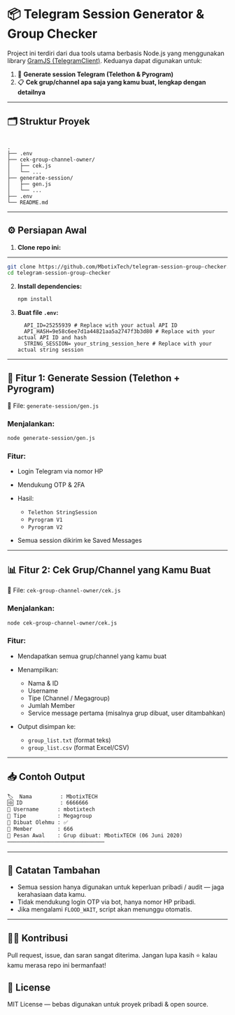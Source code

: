 # 📦 Telegram Session Generator & Group Checker

Project ini terdiri dari dua tools utama berbasis Node.js yang menggunakan library [GramJS (TelegramClient)](https://gram.js.org/). Keduanya dapat digunakan untuk:

1. 🔑 **Generate session Telegram (Telethon & Pyrogram)**
2. 📋 **Cek grup/channel apa saja yang kamu buat, lengkap dengan detailnya**

---

## 🗂 Struktur Proyek

```

.
├── .env
├── cek-group-channel-owner/
│   ├── cek.js
│   └── ...
├── generate-session/
│   ├── gen.js
│   └── ...
├── .env
└── README.md

````

---

## ⚙️ Persiapan Awal

1. **Clone repo ini:**
---
   ```bash
   git clone https://github.com/MbotixTech/telegram-session-group-checker.git
   cd telegram-session-group-checker
````

2. **Install dependencies:**

   ```bash
   npm install
   ```

3. **Buat file `.env`:**

   ```env
     API_ID=25255939 # Replace with your actual API ID
     API_HASH=9e58c6ee7d1a44821aa5a2747f3b3d80 # Replace with your actual API ID and hash
     STRING_SESSION= your_string_session_here # Replace with your actual string session
   ```

---

## 🔐 Fitur 1: Generate Session (Telethon + Pyrogram)

📁 File: `generate-session/gen.js`

### Menjalankan:

```bash
node generate-session/gen.js
```

### Fitur:

* Login Telegram via nomor HP
* Mendukung OTP & 2FA
* Hasil:

  * `Telethon StringSession`
  * `Pyrogram V1`
  * `Pyrogram V2`
* Semua session dikirim ke Saved Messages

---

## 📊 Fitur 2: Cek Grup/Channel yang Kamu Buat

📁 File: `cek-group-channel-owner/cek.js`

### Menjalankan:

```bash
node cek-group-channel-owner/cek.js
```

### Fitur:

* Mendapatkan semua grup/channel yang kamu buat
* Menampilkan:

  * Nama & ID
  * Username
  * Tipe (Channel / Megagroup)
  * Jumlah Member
  * Service message pertama (misalnya grup dibuat, user ditambahkan)
* Output disimpan ke:

  * `group_list.txt` (format teks)
  * `group_list.csv` (format Excel/CSV)

---

## 📥 Contoh Output

```txt
🏷️  Nama         : MbotixTECH
🆔 ID            : 6666666
🔗 Username      : mbotixtech
📁 Tipe          : Megagroup
👑 Dibuat Olehmu : ✅
👥 Member        : 666
📜 Pesan Awal    : Grup dibuat: MbotixTECH (06 Juni 2020)
───────────────────────────────
```

---

## 🧪 Catatan Tambahan

* Semua session hanya digunakan untuk keperluan pribadi / audit — jaga kerahasiaan data kamu.
* Tidak mendukung login OTP via bot, hanya nomor HP pribadi.
* Jika mengalami `FLOOD_WAIT`, script akan menunggu otomatis.

---

## 🧑‍💻 Kontribusi

Pull request, issue, dan saran sangat diterima. Jangan lupa kasih ⭐ kalau kamu merasa repo ini bermanfaat!

## 📄 License

MIT License — bebas digunakan untuk proyek pribadi & open source.
